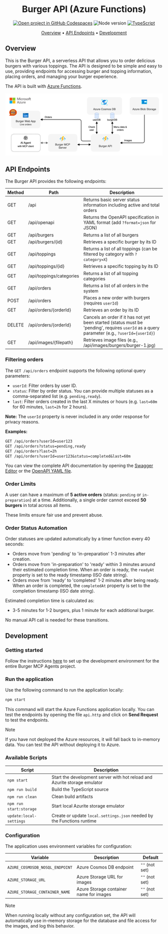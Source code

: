 <div align="center">

# Burger API (Azure Functions)

[![Open project in GitHub Codespaces](https://img.shields.io/badge/Codespaces-Open-blue?style=flat-square&logo=github)](https://codespaces.new/Microsoft/mcp-agent-langchainjs?hide_repo_select=true&ref=main&quickstart=true)
![Node version](https://img.shields.io/badge/Node.js->=20-3c873a?style=flat-square)
[![TypeScript](https://img.shields.io/badge/TypeScript-blue?style=flat-square&logo=typescript&logoColor=white)](https://www.typescriptlang.org)

[Overview](#overview) • [API Endpoints](#api-endpoints) • [Development](#development)

</div>

## Overview

This is the Burger API, a serverless API that allows you to order delicious burgers with various toppings. The API is designed to be simple and easy to use, providing endpoints for accessing burger and topping information, placing orders, and managing your burger experience.

The API is built with [Azure Functions](https://learn.microsoft.com/azure/azure-functions/functions-overview?pivots=programming-language-javascript).

<div align="center">
  <img src="../../docs/images/burger-architecture.drawio.png" alt="Service architecture" />
</div>

## API Endpoints

The Burger API provides the following endpoints:

| Method | Path                     | Description                                                                                                                                  |
| ------ | ------------------------ | -------------------------------------------------------------------------------------------------------------------------------------------- |
| GET    | /api                     | Returns basic server status information including active and total orders                                                                    |
| GET    | /api/openapi             | Returns the OpenAPI specification in YAML format (add `?format=json` for JSON)                                                               |
| GET    | /api/burgers             | Returns a list of all burgers                                                                                                                |
| GET    | /api/burgers/{id}        | Retrieves a specific burger by its ID                                                                                                        |
| GET    | /api/toppings            | Returns a list of all toppings (can be filtered by category with `?category=X`)                                                                |
| GET    | /api/toppings/{id}       | Retrieves a specific topping by its ID                                                                                                       |
| GET    | /api/toppings/categories | Returns a list of all topping categories                                                                                                     |
| GET    | /api/orders              | Returns a list of all orders in the system                                                                                                   |
| POST   | /api/orders              | Places a new order with burgers (requires `userId`)                                                                                          |
| GET    | /api/orders/{orderId}    | Retrieves an order by its ID                                                                                                                 |
| DELETE | /api/orders/{orderId}    | Cancels an order if it has not yet been started (status must be 'pending', requires `userId` as a query parameter (e.g., `?userId={userId}`) |
| GET    | /api/images/{filepath}   | Retrieves image files (e.g., /api/images/burgers/burger-1.jpg)                                                                                       |

### Filtering orders

The `GET /api/orders` endpoint supports the following optional query parameters:

- `userId`: Filter orders by user ID.
- `status`: Filter by order status. You can provide multiple statuses as a comma-separated list (e.g. `pending,ready`).
- `last`: Filter orders created in the last X minutes or hours (e.g. `last=60m` for 60 minutes, `last=2h` for 2 hours).

**Note:** The `userId` property is never included in any order response for privacy reasons.

**Examples:**

```
GET /api/orders?userId=user123
GET /api/orders?status=pending,ready
GET /api/orders?last=2h
GET /api/orders?userId=user123&status=completed&last=60m
```

You can view the complete API documentation by opening the [Swagger Editor](https://editor.swagger.io/?url=http://localhost:7071/api/openapi) or the [OpenAPI YAML file](http://localhost:7071/api/openapi).

### Order Limits

A user can have a maximum of **5 active orders** (status: `pending` or `in-preparation`) at a time. Additionally, a single order cannot exceed **50 burgers** in total across all items.

These limits ensure fair use and prevent abuse.

### Order Status Automation

Order statuses are updated automatically by a timer function every 40 seconds:

- Orders move from 'pending' to 'in-preparation' 1-3 minutes after creation.
- Orders move from 'in-preparation' to 'ready' within 3 minutes around their estimated completion time. When an order is ready, the `readyAt` property is set to the ready timestamp (ISO date string).
- Orders move from 'ready' to 'completed' 1-2 minutes after being ready. When an order is completed, the `completedAt` property is set to the completion timestamp (ISO date string).

Estimated completion time is calculated as:

- 3-5 minutes for 1-2 burgers, plus 1 minute for each additional burger.

No manual API call is needed for these transitions.

## Development

### Getting started

Follow the instructions [here](../../README.md#getting-started) to set up the development environment for the entire Burger MCP Agents project.

### Run the application

Use the following command to run the application locally:

```bash
npm start
```

This command will start the Azure Functions application locally. You can test the endpoints by opening the file `api.http` and click on **Send Request** to test the endpoints.

> [!NOTE]
> If you have not deployed the Azure resources, it will fall back to in-memory data. You can test the API without deploying it to Azure.

### Available Scripts

| Script | Description |
|--------|-------------|
| `npm start` | Start the development server with hot reload and Azurite storage emulator |
| `npm run build` | Build the TypeScript source |
| `npm run clean` | Clean build artifacts |
| `npm run start:storage` | Start local Azurite storage emulator |
| `update:local-settings` | Create or update `local.settings.json` needed by the Functions runtime |

### Configuration

The application uses environment variables for configuration:

| Variable | Description | Default |
|----------|-------------|---------|
| `AZURE_COSMOSDB_NOSQL_ENDPOINT` | Azure Cosmos DB endpoint | `""` (not set) |
| `AZURE_STORAGE_URL` | Azure Storage URL for images | `""` (not set) |
| `AZURE_STORAGE_CONTAINER_NAME` | Azure Storage container name for images | `""` (not set) |

> [!NOTE]
> When running locally without any configuration set, the API will automatically use in-memory storage for the database and file access for the images, and log this behavior.
